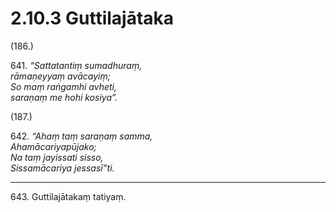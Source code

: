 

# 2.10.3 Guttilajātaka




(186.)

641\. _“Sattatantiṃ sumadhuraṃ,_  
_rāmaṇeyyaṃ avācayiṃ;_  
_So maṃ raṅgamhi avheti,_  
_saraṇaṃ me hohi kosiya”._  


(187.)

642\. _“Ahaṃ taṃ saraṇaṃ samma,_  
_Ahamācariyapūjako;_  
_Na taṃ jayissati sisso,_  
_Sissamācariya jessasī”ti._  


---

643\. Guttilajātakaṃ tatiyaṃ.





